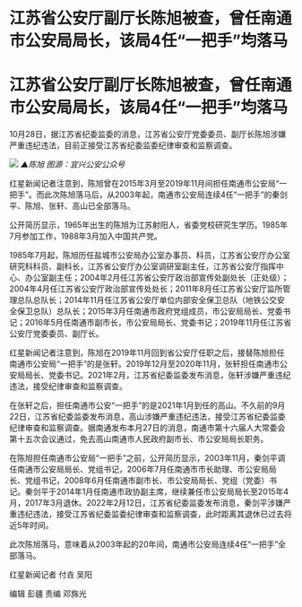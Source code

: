# 江苏省公安厅副厅长陈旭被查，曾任南通市公安局局长，该局4任“一把手”均落马

# 江苏省公安厅副厅长陈旭被查，曾任南通市公安局局长，该局4任“一把手”均落马

10月28日，据江苏省纪委监委的消息，江苏省公安厅党委委员、副厅长陈旭涉嫌严重违纪违法，目前正接受江苏省纪委监委纪律审查和监察调查。

![](https://inews.gtimg.com/om_bt/O9MU9YNBpPjjmSoW0nIjaBWt4xDbYT6MMnuW2BiUWCjRIAA/1000)
_▲陈旭 图源：宜兴公安公众号_

红星新闻记者注意到，陈旭曾在2015年3月至2019年11月间担任南通市公安局“一把手”。而此次陈旭落马后，从2003年起，南通市公安局连续4任“一把手”的秦剑平、陈旭、张轩、高山已全部落马。

公开简历显示，1965年出生的陈旭为江苏射阳人，省委党校研究生学历。1985年7月参加工作，1988年3月加入中国共产党。

1985年7月起，陈旭历任盐城市公安局办公室办事员、科员，江苏省公安厅办公室研究科科员、副科长，江苏省公安厅办公室调研室副主任，江苏省公安厅指挥中心、办公室副主任；2004年2月任江苏省公安厅政治部宣传处副处长（正处级）；2004年4月任江苏省公安厅政治部宣传处处长；2011年8月任江苏省公安厅监所管理总队总队长；2014年11月任江苏省公安厅单位内部安全保卫总队（地铁公交安全保卫总队）总队长；2015年3月任南通市政府党组成员，市公安局局长、党委书记；2016年5月任南通市副市长，市公安局局长、党委书记；2019年11月任江苏省公安厅党委委员、副厅长。

红星新闻记者注意到，陈旭在2019年11月回到省公安厅任职之后，接替陈旭担任南通市公安局“一把手”的是张轩。2019年12月至2020年11月，张轩担任南通市公安局局长、党委书记。2021年2月，江苏省纪委监委发布消息，张轩涉嫌严重违纪违法，接受纪律审查和监察调查。

在张轩之后，担任南通市公安“一把手”的是2021年1月到任的高山。不久前的9月22日，江苏省纪委监委发布消息，高山涉嫌严重违纪违法，接受江苏省纪委监委纪律审查和监察调查。据南通发布本月27日的消息，南通市第十六届人大常委会第十五次会议通过，免去高山南通市人民政府副市长、市公安局局长职务。

在陈旭担任南通市公安局“一把手”之前，公开简历显示，2003年11月，秦剑平调任南通市公安局局长、党组书记，2006年7月任南通市市长助理、市公安局局长、党组书记，2008年6月任南通市副市长、市公安局局长、党组（党委）书记。秦剑平于2014年1月任南通市政协副主席，继续兼任市公安局局长至2015年4月，2017年3月退休。2022年2月12日，江苏省纪委监委发布消息，秦剑平涉嫌严重违纪违法，接受江苏省纪委监委纪律审查和监察调查，此时距离其退休已过去将近5年时间。

此次陈旭落马，意味着从2003年起的20年间，南通市公安局连续4任“一把手”全部落马。

红星新闻记者 付垚 吴阳

编辑 彭疆 责编 邓旆光

